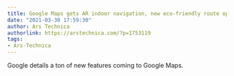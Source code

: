 ```yaml
---
title: Google Maps gets AR indoor navigation, new eco-friendly route options
date: "2021-03-30 17:59:30"
author: Ars Technica
authorlink: https://arstechnica.com/?p=1753119
tags:
- Ars-Technica
---
```

Google details a ton of new features coming to Google Maps.